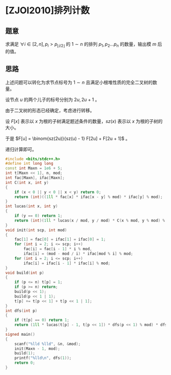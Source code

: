 # [ZJOI2010]排列计数

## 题意

求满足 $\displaystyle \forall i\in [2, n], p_i > p_{\lfloor i / 2\rfloor}$ 的 $1\sim n$ 的排列 $p_1, p_2\dots p_n$ 的数量，输出模 $m$ 后的值。

## 思路

上述问题可以转化为求节点标号为 $1\sim n$ 且满足小根堆性质的完全二叉树的数量。

设节点 $u$ 的两个儿子的标号分别为 $2u, 2u+1$ 。

由于二叉树的形态已经确定，考虑进行转移。

设 $F[x]$ 表示以 $x$ 为根的子树满足题述条件的数量，$sz(x)$ 表示以 $x$ 为根的子树的大小。

于是 $F[u] = \binom{sz(2u)}{sz(u) - 1} F[2u] + F[2u + 1]$ 。

递归计算即可。

```cpp
#include <bits/stdc++.h>
#define int long long
const int Maxn = 1e6 + 5;
int t[Maxn << 1], n, mod;
int fac[Maxn], ifac[Maxn];
int C(int x, int y)
{
    if (x < 0 || y < 0 || x < y) return 0;
    return (int)((1ll * fac[x] * ifac[x - y] % mod) * ifac[y] % mod);
}
int lucas(int x, int y)
{
    if (y == 0) return 1;
    return (int)(1ll * lucas(x / mod, y / mod) * C(x % mod, y % mod) % mod);
}
void init(int scp, int mod)
{
    fac[1] = fac[0] = ifac[1] = ifac[0] = 1;
    for (int i = 2; i <= scp; i++)
        fac[i] = fac[i - 1] * i % mod,
        ifac[i] = (mod - mod / i) * ifac[mod % i] % mod;
    for (int i = 2; i <= scp; i++)
        ifac[i] = ifac[i - 1] * ifac[i] % mod;
}
void build(int p)
{
    if (p <= n) t[p] = 1;
    if (p >= n) return;
    build(p << 1);
    build(p << 1 | 1);
    t[p] += t[p << 1] + t[p << 1 | 1];
}
int dfs(int p)
{
    if (t[p] == 0) return 1;
    return (1ll * lucas(t[p] - 1, t[p << 1]) * dfs(p << 1) % mod) * dfs(p << 1 | 1) % mod;
}
signed main()
{
    scanf("%lld %lld", &n, &mod);
    init(Maxn - 1, mod);
    build(1);
    printf("%lld\n", dfs(1));
    return 0;
}
```
